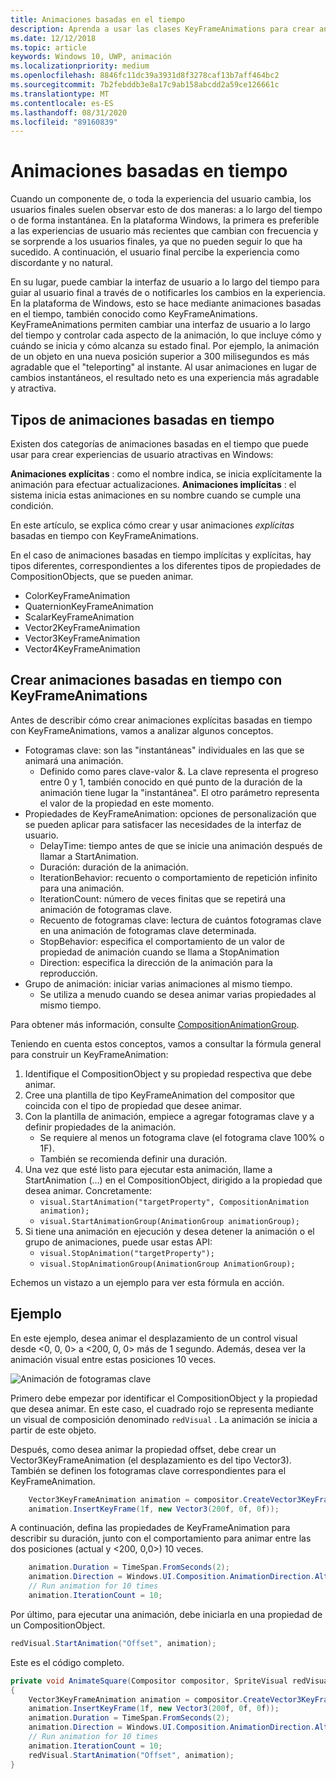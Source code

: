 ```yaml
---
title: Animaciones basadas en el tiempo
description: Aprenda a usar las clases KeyFrameAnimations para crear animaciones basadas en tiempo que guíen a los usuarios a través de cambios en la interfaz de usuario.
ms.date: 12/12/2018
ms.topic: article
keywords: Windows 10, UWP, animación
ms.localizationpriority: medium
ms.openlocfilehash: 8846fc11dc39a3931d8f3278caf13b7aff464bc2
ms.sourcegitcommit: 7b2febddb3e8a17c9ab158abcdd2a59ce126661c
ms.translationtype: MT
ms.contentlocale: es-ES
ms.lasthandoff: 08/31/2020
ms.locfileid: "89160839"
---
```

# <a name="time-based-animations"></a>Animaciones basadas en tiempo

Cuando un componente de, o toda la experiencia del usuario cambia, los usuarios finales suelen observar esto de dos maneras: a lo largo del tiempo o de forma instantánea. En la plataforma Windows, la primera es preferible a las experiencias de usuario más recientes que cambian con frecuencia y se sorprende a los usuarios finales, ya que no pueden seguir lo que ha sucedido. A continuación, el usuario final percibe la experiencia como discordante y no natural.

En su lugar, puede cambiar la interfaz de usuario a lo largo del tiempo para guiar al usuario final a través de o notificarles los cambios en la experiencia. En la plataforma de Windows, esto se hace mediante animaciones basadas en el tiempo, también conocido como KeyFrameAnimations. KeyFrameAnimations permiten cambiar una interfaz de usuario a lo largo del tiempo y controlar cada aspecto de la animación, lo que incluye cómo y cuándo se inicia y cómo alcanza su estado final. Por ejemplo, la animación de un objeto en una nueva posición superior a 300 milisegundos es más agradable que el "teleporting" al instante. Al usar animaciones en lugar de cambios instantáneos, el resultado neto es una experiencia más agradable y atractiva.

## <a name="types-of-time-based-animations"></a>Tipos de animaciones basadas en tiempo

Existen dos categorías de animaciones basadas en el tiempo que puede usar para crear experiencias de usuario atractivas en Windows:

**Animaciones explícitas** : como el nombre indica, se inicia explícitamente la animación para efectuar actualizaciones.
**Animaciones implícitas** : el sistema inicia estas animaciones en su nombre cuando se cumple una condición.

En este artículo, se explica cómo crear y usar animaciones _explícitas_ basadas en tiempo con KeyFrameAnimations.

En el caso de animaciones basadas en tiempo implícitas y explícitas, hay tipos diferentes, correspondientes a los diferentes tipos de propiedades de CompositionObjects, que se pueden animar.

- ColorKeyFrameAnimation
- QuaternionKeyFrameAnimation
- ScalarKeyFrameAnimation
- Vector2KeyFrameAnimation
- Vector3KeyFrameAnimation
- Vector4KeyFrameAnimation

## <a name="create-time-based-animations-with-keyframeanimations"></a>Crear animaciones basadas en tiempo con KeyFrameAnimations

Antes de describir cómo crear animaciones explícitas basadas en tiempo con KeyFrameAnimations, vamos a analizar algunos conceptos.

- Fotogramas clave: son las "instantáneas" individuales en las que se animará una animación.
  - Definido como pares clave-valor &. La clave representa el progreso entre 0 y 1, también conocido en qué punto de la duración de la animación tiene lugar la "instantánea". El otro parámetro representa el valor de la propiedad en este momento.
- Propiedades de KeyFrameAnimation: opciones de personalización que se pueden aplicar para satisfacer las necesidades de la interfaz de usuario.
  - DelayTime: tiempo antes de que se inicie una animación después de llamar a StartAnimation.
  - Duración: duración de la animación.
  - IterationBehavior: recuento o comportamiento de repetición infinito para una animación.
  - IterationCount: número de veces finitas que se repetirá una animación de fotogramas clave.
  - Recuento de fotogramas clave: lectura de cuántos fotogramas clave en una animación de fotogramas clave determinada.
  - StopBehavior: especifica el comportamiento de un valor de propiedad de animación cuando se llama a StopAnimation
  - Direction: especifica la dirección de la animación para la reproducción.
- Grupo de animación: iniciar varias animaciones al mismo tiempo.
  - Se utiliza a menudo cuando se desea animar varias propiedades al mismo tiempo.

Para obtener más información, consulte [CompositionAnimationGroup](/uwp/api/windows.ui.composition.compositionanimationgroup).

Teniendo en cuenta estos conceptos, vamos a consultar la fórmula general para construir un KeyFrameAnimation:

1. Identifique el CompositionObject y su propiedad respectiva que debe animar.
1. Cree una plantilla de tipo KeyFrameAnimation del compositor que coincida con el tipo de propiedad que desee animar.
1. Con la plantilla de animación, empiece a agregar fotogramas clave y a definir propiedades de la animación.
    - Se requiere al menos un fotograma clave (el fotograma clave 100% o 1F).
    - También se recomienda definir una duración.
1. Una vez que esté listo para ejecutar esta animación, llame a StartAnimation (...) en el CompositionObject, dirigido a la propiedad que desea animar. Concretamente:
    - `visual.StartAnimation("targetProperty", CompositionAnimation animation);`
    - `visual.StartAnimationGroup(AnimationGroup animationGroup);`
1. Si tiene una animación en ejecución y desea detener la animación o el grupo de animaciones, puede usar estas API:
    - `visual.StopAnimation("targetProperty");`
    - `visual.StopAnimationGroup(AnimationGroup AnimationGroup);`

Echemos un vistazo a un ejemplo para ver esta fórmula en acción.

## <a name="example"></a>Ejemplo

En este ejemplo, desea animar el desplazamiento de un control visual desde <0, 0, 0> a <200, 0, 0> más de 1 segundo. Además, desea ver la animación visual entre estas posiciones 10 veces.

![Animación de fotogramas clave](images/animation/animated-rectangle.gif)

Primero debe empezar por identificar el CompositionObject y la propiedad que desea animar. En este caso, el cuadrado rojo se representa mediante un visual de composición denominado `redVisual` . La animación se inicia a partir de este objeto.

Después, como desea animar la propiedad offset, debe crear un Vector3KeyFrameAnimation (el desplazamiento es del tipo Vector3). También se definen los fotogramas clave correspondientes para el KeyFrameAnimation.

```csharp
    Vector3KeyFrameAnimation animation = compositor.CreateVector3KeyFrameAnimation();
    animation.InsertKeyFrame(1f, new Vector3(200f, 0f, 0f));
```

A continuación, defina las propiedades de KeyFrameAnimation para describir su duración, junto con el comportamiento para animar entre las dos posiciones (actual y <200, 0,0>) 10 veces.

```csharp
    animation.Duration = TimeSpan.FromSeconds(2);
    animation.Direction = Windows.UI.Composition.AnimationDirection.Alternate;
    // Run animation for 10 times
    animation.IterationCount = 10;
```

Por último, para ejecutar una animación, debe iniciarla en una propiedad de un CompositionObject.

```csharp
redVisual.StartAnimation("Offset", animation);
```

Este es el código completo.

```csharp
private void AnimateSquare(Compositor compositor, SpriteVisual redVisual)
{ 
    Vector3KeyFrameAnimation animation = compositor.CreateVector3KeyFrameAnimation();
    animation.InsertKeyFrame(1f, new Vector3(200f, 0f, 0f));
    animation.Duration = TimeSpan.FromSeconds(2);
    animation.Direction = Windows.UI.Composition.AnimationDirection.Alternate;
    // Run animation for 10 times
    animation.IterationCount = 10;
    redVisual.StartAnimation("Offset", animation);
} 
```